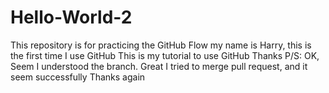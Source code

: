 # Hello-World-2
This repository is for practicing the GitHub Flow
my name is Harry, this is the first time I use GitHub
This is my tutorial to use GitHub
Thanks
P/S: OK, Seem I understood the branch. Great
I tried to merge pull request, and it seem successfully
Thanks again
